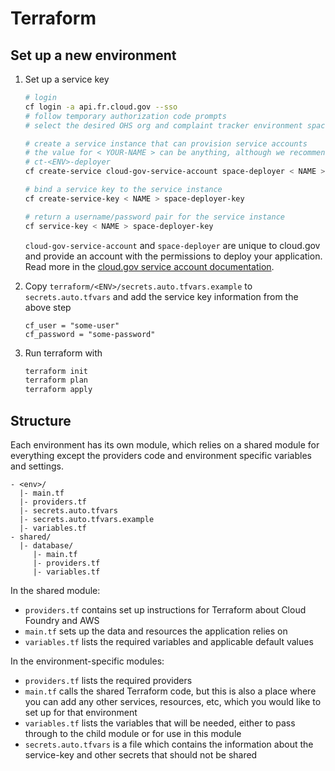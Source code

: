 # Terraform

## Set up a new environment

1. Set up a service key
    ```bash
    # login
    cf login -a api.fr.cloud.gov --sso
    # follow temporary authorization code prompts
    # select the desired OHS org and complaint tracker environment space

    # create a service instance that can provision service accounts
    # the value for < YOUR-NAME > can be anything, although we recommend
    # ct-<ENV>-deployer
    cf create-service cloud-gov-service-account space-deployer < NAME >

    # bind a service key to the service instance
    cf create-service-key < NAME > space-deployer-key

    # return a username/password pair for the service instance
    cf service-key < NAME > space-deployer-key
    ```
    `cloud-gov-service-account` and `space-deployer` are unique to cloud.gov and provide an account with the permissions to deploy your application. Read more in the [cloud.gov service account documentation](https://cloud.gov/docs/services/cloud-gov-service-account/).

1. Copy `terraform/<ENV>/secrets.auto.tfvars.example` to `secrets.auto.tfvars` and add the service key information from the above step
    ```
    cf_user = "some-user"
    cf_password = "some-password"
    ```
1. Run terraform with
    ```bash
    terraform init
    terraform plan
    terraform apply
    ```

## Structure

Each environment has its own module, which relies on a shared module for everything except the providers code and environment specific variables and settings.

```
- <env>/
  |- main.tf
  |- providers.tf
  |- secrets.auto.tfvars
  |- secrets.auto.tfvars.example
  |- variables.tf
- shared/
  |- database/
     |- main.tf
     |- providers.tf
     |- variables.tf
```

In the shared module:
- `providers.tf` contains set up instructions for Terraform about Cloud Foundry and AWS
- `main.tf` sets up the data and resources the application relies on
- `variables.tf` lists the required variables and applicable default values

In the environment-specific modules:
- `providers.tf` lists the required providers
- `main.tf` calls the shared Terraform code, but this is also a place where you can add any other services, resources, etc, which you would like to set up for that environment
- `variables.tf` lists the variables that will be needed, either to pass through to the child module or for use in this module
- `secrets.auto.tfvars` is a file which contains the information about the service-key and other secrets that should not be shared
